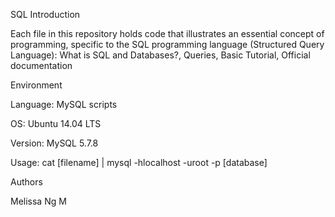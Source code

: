 SQL Introduction

Each file in this repository holds code that illustrates an essential concept of programming, specific to the SQL programming language (Structured Query Language): What is SQL and Databases?, Queries, Basic Tutorial, Official documentation



Environment

Language: MySQL scripts

OS: Ubuntu 14.04 LTS

Version: MySQL 5.7.8

Usage: cat [filename] | mysql -hlocalhost -uroot -p [database]

Authors

Melissa Ng M
